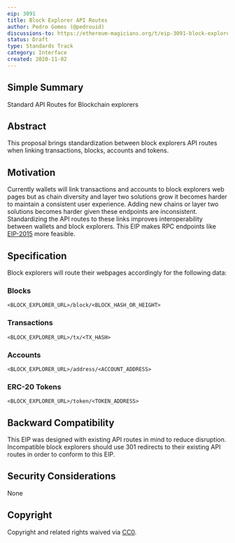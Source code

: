 ```yaml
---
eip: 3091
title: Block Explorer API Routes
author: Pedro Gomes (@pedrouid)
discussions-to: https://ethereum-magicians.org/t/eip-3091-block-explorer-api-routes/4907
status: Draft
type: Standards Track
category: Interface
created: 2020-11-02
---
```


## Simple Summary
Standard API Routes for Blockchain explorers

## Abstract
This proposal brings standardization between block explorers API routes when linking transactions, blocks, accounts and tokens. 

## Motivation
Currently wallets will link transactions and accounts to block explorers web pages but as chain diversity and layer two solutions grow it becomes harder to maintain a consistent user experience. Adding new chains or layer two solutions becomes harder given these endpoints are inconsistent. Standardizing the API routes to these links improves interoperability between wallets and block explorers. This EIP makes RPC endpoints like [EIP-2015](./eip-2015.md) more feasible.

## Specification
Block explorers will route their webpages accordingly for the following data:

### Blocks
`<BLOCK_EXPLORER_URL>/block/<BLOCK_HASH_OR_HEIGHT>`

### Transactions
`<BLOCK_EXPLORER_URL>/tx/<TX_HASH>`

### Accounts
`<BLOCK_EXPLORER_URL>/address/<ACCOUNT_ADDRESS>`

### ERC-20 Tokens
`<BLOCK_EXPLORER_URL>/token/<TOKEN_ADDRESS>`

## Backward Compatibility
This EIP was designed with existing API routes in mind to reduce disruption. Incompatible block explorers should use 301 redirects to their existing API routes in order to conform to this EIP.

## Security Considerations
None

## Copyright
Copyright and related rights waived via [CC0](../LICENSE.md).
